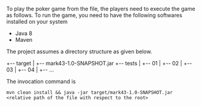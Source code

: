 To play the poker game from the file, the players need to execute the game as follows. To run the
game, you need to have the following softwares installed on your system

* Java 8
* Maven

The project assumes a directory structure as given below.

+-- target
|   +-- mark43-1.0-SNAPSHOT.jar
+-- tests
|   +-- 01
|   +-- 02
|   +-- 03
|   +-- 04
|   +--  ... <Many more files>

The invocation command is
```
mvn clean install && java -jar target/mark43-1.0-SNAPSHOT.jar <relative path of the file with respect to the root>
```



